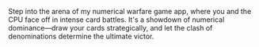 Step into the arena of my numerical warfare game app, where you and the CPU face off in intense card battles. It's a showdown of numerical dominance—draw your cards strategically, and let the clash of denominations determine the ultimate victor.

